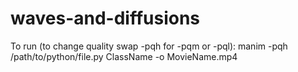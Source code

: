 # waves-and-diffusions
To run (to change quality swap -pqh for -pqm or -pql): manim -pqh /path/to/python/file.py ClassName -o MovieName.mp4
